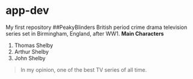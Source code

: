 # app-dev
My first repository
##PeakyBlinders
British period crime drama television series set in Birmingham, England, after WW1.
**Main Characters**
1. Thomas Shelby
2. Arthur Shelby
3. John Shelby

> In my opinion, one of the best TV series of all time.
